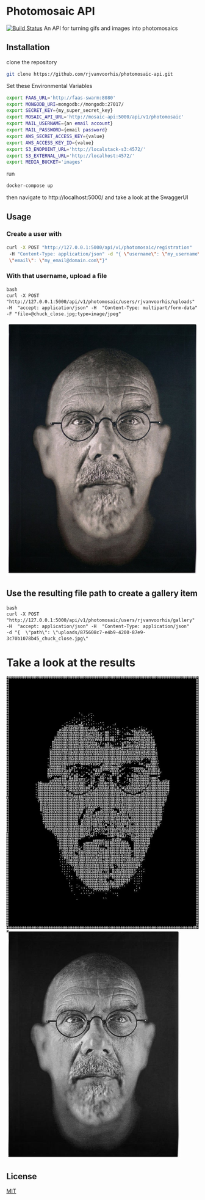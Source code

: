 # Photomosaic API
[![Build Status](https://api.travis-ci.org/rjvanvoorhis/photomosaic-api-v2.svg?branch=master)](https://travis-ci.org/rjvanvoorhis/photomosaic-api-v2)
An API for turning gifs and images into photomosaics

## Installation

clone the repository

```bash
git clone https://github.com/rjvanvoorhis/photomosaic-api.git
```

Set these Environmental Variables

```bash
export FAAS_URL='http://faas-swarm:8080'
export MONGODB_URI=mongodb://mongodb:27017/
export SECRET_KEY={my_super_secret_key}
export MOSAIC_API_URL='http://mosaic-api:5000/api/v1/photomosaic'
export MAIL_USERNAME={an email account}
export MAIL_PASSWORD={email password}
export AWS_SECRET_ACCESS_KEY={value}
export AWS_ACCESS_KEY_ID={value}
export S3_ENDPOINT_URL='http://localstack-s3:4572/'
export S3_EXTERNAL_URL='http://localhost:4572/'
export MEDIA_BUCKET='images'
```

run 
```bash
docker-compose up
```

then navigate to http://localhost:5000/ and 
take a look at the SwaggerUI


## Usage

### Create a user with 

```bash 
curl -X POST "http://127.0.0.1:5000/api/v1/photomosaic/registration"
 -H "Content-Type: application/json" -d "{ \"username\": \"my_username\", \"password\": \"my_password\"
 \"email\": \"my_email@domain.com\"}"
```

### With that username, upload a file

```
bash
curl -X POST "http://127.0.0.1:5000/api/v1/photomosaic/users/rjvanvoorhis/uploads" 
-H  "accept: application/json" -H  "Content-Type: multipart/form-data" 
-F "file=@chuck_close.jpg;type=image/jpeg"
```

![My_image](examples/chuck_close.jpg)

## Use the resulting file path to create a gallery item

```
bash
curl -X POST "http://127.0.0.1:5000/api/v1/photomosaic/users/rjvanvoorhis/gallery" 
-H  "accept: application/json" -H  "Content-Type: application/json" 
-d "{  \"path\": \"uploads/875608c7-e4b9-4200-87e9-3c70b1078b45_chuck_close.jpg\"

```
 # Take a look at the results

![mosaic](examples/Mosaic_of_chuck_close.jpg)
![gif_mosaic](examples/Mosaic_of_chuck_close.gif) 

## License
[MIT](https://choosealicense.com/licenses/mit/)
